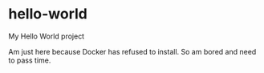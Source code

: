 # hello-world
My Hello World project


Am just here because Docker has refused to install. So am bored and need to pass time.
